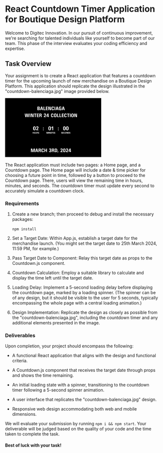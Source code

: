 # React Countdown Timer Application for Boutique Design Platform

Welcome to Digitec Innovation. In our pursuit of continuous improvement, we're searching for talented individuals like yourself to become part of our team. This phase of the interview evaluates your coding efficiency and expertise.

## Task Overview

Your assignment is to create a React application that features a countdown timer for the upcoming launch of new merchandise on a Boutique Design Platform. This application should replicate the design illustrated in the "countdown-balenciaga.jpg" image provided below.

![Alt text](public/countdown-balenciaga.jpg)

The React application must include two pages: a Home page, and a Countdown page. The Home page will include a date & time picker for choosing a future point in time, followed by a button to proceed to the Countdown page. There, users will view the remaining time in hours, minutes, and seconds. The countdown timer must update every second to accurately simulate a countdown clock.

### Requirements

1. Create a new branch; then proceed to debug and install the necessary packages:

    `npm install`

3. Set a Target Date: Within App.js, establish a target date for the merchandise launch. (You might set the target date to 25th March 2024, 11:59 PM, for example.)

4. Pass Target Date to Component: Relay this target date as props to the Countdown.js component.

5. Countdown Calculation: Employ a suitable library to calculate and display the time left until the target date.

6. Loading Delay: Implement a 5-second loading delay before displaying the countdown page, marked by a loading spinner. (The spinner can be of any design, but it should be visible to the user for 5 seconds, typically encompassing the whole page with a central loading animation.)

7. Design Implementation: Replicate the design as closely as possible from the "countdown-balenciaga.jpg", including the countdown timer and any additional elements presented in the image.

### Deliverables

Upon completion, your project should encompass the following:

* A functional React application that aligns with the design and functional criteria.

* A Countdown.js component that receives the target date through props and shows the time remaining.

* An initial loading state with a spinner, transitioning to the countdown timer following a 5-second spinner animation.

* A user interface that replicates the "countdown-balenciaga.jpg" design.

* Responsive web design accommodating both web and mobile dimensions.

We will evaluate your submission by running `npm i && npm start`. Your deliverable will be judged based on the quality of your code and the time taken to complete the task.

#### Best of luck with your task!

